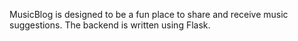 MusicBlog is designed to be a fun place to share and receive music suggestions. The backend is written using Flask.
